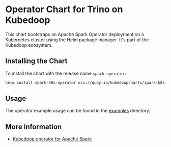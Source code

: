 # Operator Chart for Trino on Kubedoop

This chart bootstraps an Apache Spark Operator deployment on a Kubernetes cluster using the Helm package manager. It's part of the Kubedoop ecosystem.

## Installing the Chart

To install the chart with the release name `spark-operator`:

```bash
helm install spark-k8s-operator oci://quay.io/kubedoopcharts/spark-k8s-operator
```

## Usage

The operator example usage can be found in the [examples](https://github.com/zncdatadev/spark-k8s-operator/tree/main/examples) directory.

## More information

- [Kubedoop operator for Apache Spark](https://github.com/zncdatadev/spark-k8s-operator)
